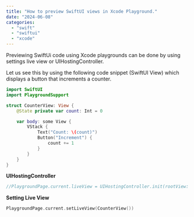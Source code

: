 ```yaml
---
title: "How to preview SwiftUI views in Xcode Playground."
date: "2024-06-08"
categories: 
  - "swift"
  - "swiftui"
  - "xcode"
---
```


Previewing SwiftUi code using Xcode playgrounds can be done by using settings live view or UIHostingController.  
  
Let us see this by using the following code snippet (SwiftUI View) which displays a button that increments a counter.

```swift
import SwiftUI
import PlaygroundSupport

struct CounterView: View {
    @State private var count: Int = 0

    var body: some View {
        VStack {
            Text("Count: \(count)")
            Button("Increment") {
                count += 1
            }
        }
    }
}
```

**UIHostingController**  

```swift
//PlaygroundPage.current.liveView = UIHostingController.init(rootView: CounterView())
```

**Setting Live View**

```swift
PlaygroundPage.current.setLiveView(CounterView())
```
